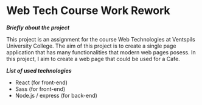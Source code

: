 # Web Tech Course Work Rework
*****Briefly about the project*****

This project is an assignment for the course Web Technologies at Ventspils University College.
The aim of this project is to create a single page application that has many functionalities that modern web pages posess.
In this project, I aim to create a web page that could be used for a Cafe. 

*****List of used technologies*****
* React (for front-end)
* Sass (for front-end)
* Node.js / express (for back-end)
